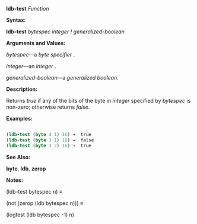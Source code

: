 **ldb-test** *Function* 



**Syntax:** 



**ldb-test** *bytespec integer ! generalized-boolean* 



**Arguments and Values:** 



*bytespec*—a *byte specifier* . 



*integer*—an *integer* . 



*generalized-boolean*—a *generalized boolean*. 



**Description:** 



Returns *true* if any of the bits of the byte in *integer* specified by *bytespec* is non-zero; otherwise returns *false*. 



**Examples:**
```lisp

(ldb-test (byte 4 1) 16) →  true 
(ldb-test (byte 3 1) 16) →  false 
(ldb-test (byte 3 2) 16) →  true 

```
**See Also:** 



**byte**, **ldb**, **zerop** 



**Notes:** 



(ldb-test bytespec n) ≡ 



(not (zerop (ldb bytespec n))) ≡ 



(logtest (ldb bytespec -1) n) 







 



 



